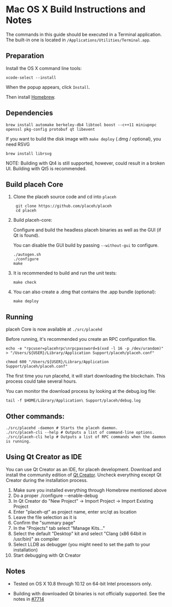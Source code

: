 Mac OS X Build Instructions and Notes
====================================
The commands in this guide should be executed in a Terminal application.
The built-in one is located in `/Applications/Utilities/Terminal.app`.

Preparation
-----------
Install the OS X command line tools:

`xcode-select --install`

When the popup appears, click `Install`.

Then install [Homebrew](https://brew.sh).

Dependencies
----------------------

    brew install automake berkeley-db4 libtool boost --c++11 miniupnpc openssl pkg-config protobuf qt libevent

If you want to build the disk image with `make deploy` (.dmg / optional), you need RSVG

    brew install librsvg

NOTE: Building with Qt4 is still supported, however, could result in a broken UI. Building with Qt5 is recommended.

Build placeh Core
------------------------

1. Clone the placeh source code and cd into `placeh`

        git clone https://github.com/placeh/placeh
        cd placeh

2.  Build placeh-core:

    Configure and build the headless placeh binaries as well as the GUI (if Qt is found).

    You can disable the GUI build by passing `--without-gui` to configure.

        ./autogen.sh
        ./configure
        make

3.  It is recommended to build and run the unit tests:

        make check

4.  You can also create a .dmg that contains the .app bundle (optional):

        make deploy

Running
-------

placeh Core is now available at `./src/placehd`

Before running, it's recommended you create an RPC configuration file.

    echo -e "rpcuser=placehrpc\nrpcpassword=$(xxd -l 16 -p /dev/urandom)" > "/Users/${USER}/Library/Application Support/placeh/placeh.conf"

    chmod 600 "/Users/${USER}/Library/Application Support/placeh/placeh.conf"

The first time you run placehd, it will start downloading the blockchain. This process could take several hours.

You can monitor the download process by looking at the debug.log file:

    tail -f $HOME/Library/Application\ Support/placeh/debug.log

Other commands:
-------

    ./src/placehd -daemon # Starts the placeh daemon.
    ./src/placeh-cli --help # Outputs a list of command-line options.
    ./src/placeh-cli help # Outputs a list of RPC commands when the daemon is running.

Using Qt Creator as IDE
------------------------
You can use Qt Creator as an IDE, for placeh development.
Download and install the community edition of [Qt Creator](https://www.qt.io/download/).
Uncheck everything except Qt Creator during the installation process.

1. Make sure you installed everything through Homebrew mentioned above
2. Do a proper ./configure --enable-debug
3. In Qt Creator do "New Project" -> Import Project -> Import Existing Project
4. Enter "placeh-qt" as project name, enter src/qt as location
5. Leave the file selection as it is
6. Confirm the "summary page"
7. In the "Projects" tab select "Manage Kits..."
8. Select the default "Desktop" kit and select "Clang (x86 64bit in /usr/bin)" as compiler
9. Select LLDB as debugger (you might need to set the path to your installation)
10. Start debugging with Qt Creator

Notes
-----

* Tested on OS X 10.8 through 10.12 on 64-bit Intel processors only.

* Building with downloaded Qt binaries is not officially supported. See the notes in [#7714](https://github.com/placeh/placeh/issues/7714)
